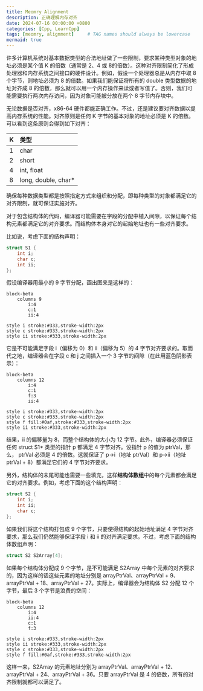 ```yaml
---
title: Meomry Alignment
description: 正确理解内存对齐
date: 2024-07-16 00:00:00 +0800
categories: [Cpp, LearnCpp]
tags: [meomry, alignment]     # TAG names should always be lowercase
mermaid: true
---
```


许多计算机系统对基本数据类型的合法地址做了一些限制，要求某种类型对象的地址必须是某个值 K 的倍数（通常是 2、4 或 8的倍数）。这种对齐限制简化了形成处理器和内存系统之间接口的硬件设计。例如，假设一个处理器总是从内存中取 8 个字节，则地址必须为 8 的倍数。如果我们能保证将所有的 double 类型数据的地址对齐成 8 的倍数，那么就可以用一个内存操作来读或者写值了。否则，我们可能需要执行两次内存访问，因为对象可能被分放在两个 8 字节内存块中。

无论数据是否对齐，x86-64 硬件都能正确工作。不过，还是建议要对齐数据以提高内存系统的性能。对齐原则是任何 K 字节的基本对象的地址必须是 K 的倍数。可以看到这条原则会得到如下对齐：

| K           | 类型                  |        
| :---------- | :-------------------- | 
| 1           | char                  | 
| 2           | short                 | 
| 4           | int, float            | 
| 8           | long, double, char*   |

确保每种数据类型都是按照指定方式来组织和分配，即每种类型的对象都满足它的对齐限制，就可保证实施对齐。

对于包含结构体的代码，编译器可能需要在字段的分配中植入间隙，以保证每个结构元素都满足它的对齐要求。而结构体本身对它的起始地址也有一些对齐要求。

比如说，考虑下面的结构声明：

```c++
struct S1 {
    int i;
    char c;
    int ii;
};
```

假设编译器用最小的 9 字节分配，画出图来是这样的：

```mermaid
block-beta
    columns 9
        i:4
        c:1
        ii:4

style i stroke:#333,stroke-width:2px
style c stroke:#333,stroke-width:2px
style ii stroke:#333,stroke-width:2px
```

它是不可能满足字段 i（偏移为 0）和 ii（偏移为 5）的 4 字节对齐要求的。取而代之地，编译器会在字段 c 和 j 之间插入一个 3 字节的间隙（在此用蓝色阴影表示）：

```mermaid
block-beta
    columns 12
        i:4
        c:1
        f:3
        ii:4

style i stroke:#333,stroke-width:2px
style c stroke:#333,stroke-width:2px
style f fill:#0af,stroke:#333,stroke-width:2px
style ii stroke:#333,stroke-width:2px
```

结果，ii 的偏移量为 8，而整个结构体的大小为 12 字节。此外，编译器必须保证任何 struct S1* 类型的指针 p 都满足 4 字节对齐。设指针 p 的值为 ptrVal，那么， ptrVal 必须是 4 的倍数。这就保证了 p->i（地址 ptrVal）和 p->ii（地址 ptrVal + 8）都满足它们的 4 字节对齐要求。

另外，结构体的末尾可能也需要一些填充，这样**结构体数组**中的每个元素都会满足它的对齐要求。例如，考虑下面的这个结构声明：

```c++
struct S2 {
    int i;
    int ii;
    char c;
};
```

如果我们将这个结构打包成 9 个字节，只要使得结构的起始地址满足 4 字节对齐要求，那么我们仍然能够保证字段 i 和 ii 的对齐满足要求。不过，考虑下面的结构体数组声明：

```c++
struct S2 S2Array[4];
```

如果每个结构体分配成 9 个字节，是不可能满足 S2Array 中每个元素的对齐要求的，因为这样的话这些元素的地址分别是 arrayPtrVal、arrayPtrVal + 9、arrayPtrVal + 18、arrayPtrVal + 27。实际上，编译器会为结构体 S2 分配 12 个字节，最后 3 个字节是浪费的空间：

```mermaid
block-beta
    columns 12
        i:4
        ii:4
        c:1
        f:3  

style i stroke:#333,stroke-width:2px
style ii stroke:#333,stroke-width:2px
style c stroke:#333,stroke-width:2px
style f fill:#0af,stroke:#333,stroke-width:2px
```

这样一来，S2Array 的元素地址分别为 arrayPtrVal、arrayPtrVal + 12、arrayPtrVal + 24、arrayPtrVal + 36。只要 arrayPtrVal 是 4 的倍数，所有的对齐限制就都可以满足了。